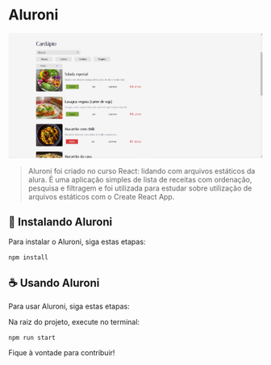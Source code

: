 # Aluroni

<img src="./public/assets/img/aluroni.png" alt="Tela principal do aluroni">

> Aluroni foi criado no curso React: lidando com arquivos estáticos da alura. É uma aplicação simples de lista de receitas com ordenação, pesquisa e filtragem e foi utilizada para estudar sobre utilização de arquivos estáticos com o Create React App.

## 🚀 Instalando Aluroni

Para instalar o Aluroni, siga estas etapas:

```
npm install
```

## ☕ Usando Aluroni

Para usar Aluroni, siga estas etapas:

Na raiz do projeto, execute no terminal:

```
npm run start
```

Fique à vontade para contribuir!
